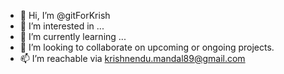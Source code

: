 - 👋 Hi, I’m @gitForKrish
- 👀 I’m interested in ...
- 🌱 I’m currently learning ...
- 💞️ I’m looking to collaborate on upcoming or ongoing projects.
- 📫 I’m reachable via krishnendu.mandal89@gmail.com

<!---
gitForKrish/gitForKrish is a ✨ special ✨ repository because its `README.md` (this file) appears on your GitHub profile.
You can click the Preview link to take a look at your changes.
--->
